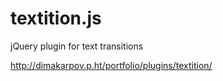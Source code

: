 textition.js
============

jQuery plugin for text transitions

http://dimakarpov.p.ht/portfolio/plugins/textition/
